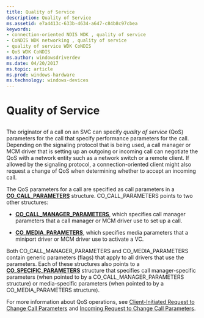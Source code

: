 ```yaml
---
title: Quality of Service
description: Quality of Service
ms.assetid: e7a4413c-633b-4634-a647-c84b8c97cbea
keywords:
- connection-oriented NDIS WDK , quality of service
- CoNDIS WDK networking , quality of service
- quality of service WDK CoNDIS
- QoS WDK CoNDIS
ms.author: windowsdriverdev
ms.date: 04/20/2017
ms.topic: article
ms.prod: windows-hardware
ms.technology: windows-devices
---
```


# Quality of Service


## <a href="" id="ddk-quality-of-service-ng"></a>


The originator of a call on an SVC can specify *quality of service* (QoS) parameters for the call that specify performance parameters for the call. Depending on the signaling protocol that is being used, a call manager or MCM driver that is setting up an outgoing or incoming call can negotiate the QoS with a network entity such as a network switch or a remote client. If allowed by the signaling protocol, a connection-oriented client might also request a change of QoS when determining whether to accept an incoming call.

The QoS parameters for a call are specified as call parameters in a [**CO\_CALL\_PARAMETERS**](https://msdn.microsoft.com/library/windows/hardware/ff545384) structure. CO\_CALL\_PARAMETERS points to two other structures:

-   [**CO\_CALL\_MANAGER\_PARAMETERS**](https://msdn.microsoft.com/library/windows/hardware/ff545381), which specifies call manager parameters that a call manager or MCM driver use to set up a call.

-   [**CO\_MEDIA\_PARAMETERS**](https://msdn.microsoft.com/library/windows/hardware/ff545388), which specifies media parameters that a miniport driver or MCM driver use to activate a VC.

Both CO\_CALL\_MANAGER\_PARAMETERS and CO\_MEDIA\_PARAMETERS contain generic parameters (flags) that apply to all drivers that use the parameters. Each of these structures also points to a [**CO\_SPECIFIC\_PARAMETERS**](https://msdn.microsoft.com/library/windows/hardware/ff545396) structure that specifies call manager-specific parameters (when pointed to by a CO\_CALL\_MANAGER\_PARAMETERS structure) or media-specific parameters (when pointed to by a CO\_MEDIA\_PARAMETERS structure).

For more information about QoS operations, see [Client-Initiated Request to Change Call Parameters](client-initiated-request-to-change-call-parameters.md) and [Incoming Request to Change Call Parameters](incoming-request-to-change-call-parameters.md).

 

 





